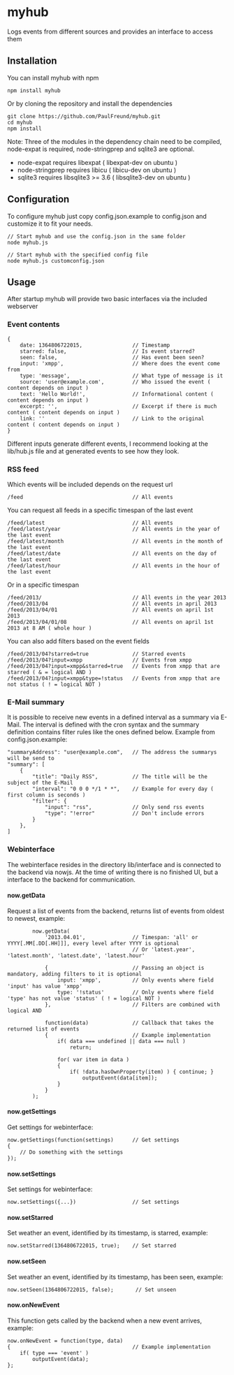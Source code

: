 # myhub #

Logs events from different sources and provides an interface to access them

## Installation ##

You can install myhub with npm

    npm install myhub

Or by cloning the repository and  install the dependencies

    git clone https://github.com/PaulFreund/myhub.git
    cd myhub
    npm install

Note: Three of the modules in the dependency chain need to be compiled, node-expat is required, node-stringprep and sqlite3 are optional. 
* node-expat requires libexpat ( libexpat-dev on ubuntu )
* node-stringprep requires libicu ( libicu-dev on ubuntu ) 
* sqlite3 requires libsqlite3 >= 3.6 ( libsqlite3-dev on ubuntu )

## Configuration ##

To configure myhub just copy config.json.example to config.json and customize it to fit your needs.

    // Start myhub and use the config.json in the same folder
    node myhub.js
    
    // Start myhub with the specified config file
    node myhub.js customconfig.json

## Usage ##

After startup myhub will provide two basic interfaces via the included webserver

### Event contents ###

    {
        date: 1364806722015,                // Timestamp
        starred: false,                     // Is event starred?
        seen: false,                        // Has event been seen?
        input: 'xmpp',                      // Where does the event come from
        type: 'message',                    // What type of message is it
        source: 'user@example.com',         // Who issued the event ( content depends on input )
        text: 'Hello World!',               // Informational content ( content depends on input )               
        excerpt: '',                        // Excerpt if there is much content ( content depends on input ) 
        link: ''                            // Link to the original content ( content depends on input ) 
    }
    
Different inputs generate different events, I recommend looking at the lib/hub.js file and at generated events to see how they look.

### RSS feed ###

Which events will be included depends on the request url

    /feed                                   // All events
    
You can request all feeds in a specific timespan of the last event    
    
    /feed/latest                            // All events
    /feed/latest/year                       // All events in the year of the last event
    /feed/latest/month                      // All events in the month of the last event
    /feed/latest/date                       // All events on the day of the last event
    /feed/latest/hour                       // All events in the hour of the last event
    
Or in a specific timespan

    /feed/2013/                             // All events in the year 2013
    /feed/2013/04                           // All events in april 2013
    /feed/2013/04/01                        // All events on april 1st 2013
    /feed/2013/04/01/08                     // All events on april 1st 2013 at 8 AM ( whole hour )
    
You can also add filters based on the event fields

    /feed/2013/04?starred=true              // Starred events
    /feed/2013/04?input=xmpp                // Events from xmpp
    /feed/2013/04?input=xmpp&starred=true   // Events from xmpp that are starred ( & = logical AND )
    /feed/2013/04?input=xmpp&type=!status   // Events from xmpp that are not status ( ! = logical NOT )

### E-Mail summary ###

It is possible to receive new events in a defined interval as a summary via E-Mail. The interval is defined with the cron syntax and the summary definition contains filter rules like the ones defined below. Example from config.json.example:

    "summaryAddress": "user@example.com",   // The address the summarys will be send to
    "summary": [
        {
            "title": "Daily RSS",           // The title will be the subject of the E-Mail
            "interval": "0 0 0 */1 * *",    // Example for every day ( first column is seconds )
            "filter": {
                "input": "rss",             // Only send rss events
                "type": "!error"            // Don't include errors
            }
        },
    ]

### Webinterface ###

The webinterface resides in the directory lib/interface and is connected to the backend via nowjs. At the time of writing there is no finished UI, but a interface to the backend for communication.

#### now.getData ####

Request a list of events from the backend, returns list of events from oldest to newest, example:

            now.getData(
                '2013.04.01',               // Timespan: 'all' or YYYY[.MM[.DD[.HH]]], every level after YYYY is optional
                                            // Or 'latest.year', 'latest.month', 'latest.date', 'latest.hour'

                {                           // Passing an object is mandatory, adding filters to it is optional
                    input: 'xmpp',          // Only events where field 'input' has value 'xmpp'
                    type: '!status'         // Only events where field 'type' has not value 'status' ( ! = logical NOT )
                },                          // Filters are combined with logical AND
                
                function(data)              // Callback that takes the returned list of events
                {                           // Example implementation
                    if( data === undefined || data === null )
                        return;
                        
                    for( var item in data )
                    {
                        if( !data.hasOwnProperty(item) ) { continue; }
                            outputEvent(data[item]);
                    }
                }
            );

#### now.getSettings ####

Get settings for webinterface:

    now.getSettings(function(settings)      // Get settings
    {
        // Do something with the settings
    });

#### now.setSettings ####

Set settings for webinterface:

    now.setSettings({...})                  // Set settings


#### now.setStarred ####
    
Set weather an event, identified by its timestamp, is starred, example: 

    now.setStarred(1364806722015, true);    // Set starred
    
#### now.setSeen ####

Set weather an event, identified by its timestamp, has been seen, example: 

    now.setSeen(1364806722015, false);       // Set unseen

#### now.onNewEvent ####

This function gets called by the backend when a new event arrives, example: 

    now.onNewEvent = function(type, data) 
    {                                       // Example implementation
        if( type === 'event' )
            outputEvent(data);
    };
